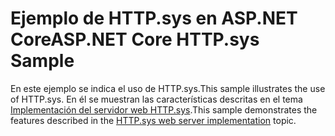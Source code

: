 # <a name="aspnet-core-httpsys-sample"></a><span data-ttu-id="36937-101">Ejemplo de HTTP.sys en ASP.NET Core</span><span class="sxs-lookup"><span data-stu-id="36937-101">ASP.NET Core HTTP.sys Sample</span></span>

<span data-ttu-id="36937-102">En este ejemplo se indica el uso de HTTP.sys.</span><span class="sxs-lookup"><span data-stu-id="36937-102">This sample illustrates the use of HTTP.sys.</span></span> <span data-ttu-id="36937-103">En él se muestran las características descritas en el tema [Implementación del servidor web HTTP.sys](https://docs.microsoft.com/aspnet/core/fundamentals/servers/httpsys).</span><span class="sxs-lookup"><span data-stu-id="36937-103">This sample demonstrates the features described in the [HTTP.sys web server implementation](https://docs.microsoft.com/aspnet/core/fundamentals/servers/httpsys) topic.</span></span>
